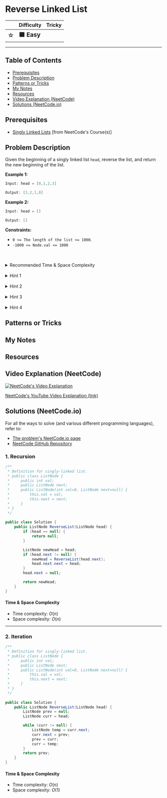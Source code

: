 # Reverse Linked List

|   | Difficulty | Tricky |
|---|------------|--------|
| <big>☆<big> | <big>**🟩 Easy**</big> | <big></big> |


---

## Table of Contents

- [Prerequisites](#prerequisites)
- [Problem Description](#problem-description)
- [Patterns or Tricks](#patterns-or-tricks)
- [My Notes](#my-notes)
- [Resources](#resources)
- [Video Explanation (NeetCode)](#video-explanation-neetcode)
- [Solutions (NeetCode.io)](#solutions-neetcodeio)
    


## Prerequisites
- [Singly Linked Lists](https://neetcode.io/courses/dsa-for-beginners/5) [from NeetCode's Course(s)]


## Problem Description
Given the beginning of a singly linked list `head`, reverse the list, and return the new beginning of the list.

**Example 1:**

```java
Input: head = [0,1,2,3]

Output: [3,2,1,0]
```

**Example 2:**

```java
Input: head = []

Output: []
```

**Constraints:**
* `0 <= The length of the list <= 1000`.
* `-1000 <= Node.val <= 1000`

<br>
<br>
<details class="hint-accordion">  
    <summary>Recommended Time & Space Complexity</summary>
    <p>
    You should aim for a solution with <code>O(n)</code> time and <code>O(1)</code> space, where <code>n</code> is the length of the given list.
    </p>
</details>

<br>
<details class="hint-accordion">  
    <summary>Hint 1</summary>
    <p>
    A brute force solution would be to store the node values of the linked list into an array, then reverse the array, convert it back into a linked list, and return the new linked list's head. This would be an <code>O(n)</code> time solution but uses extra space. Can you think of a better way? Maybe there is an approach to reverse a linked list in place.
    </p>
</details>

<br>
<details class="hint-accordion">  
    <summary>Hint 2</summary>
    <p>
    As you can see, the head of the linked list becomes the tail after we reverse it. Can you think of an approach to change the references of the node pointers? Perhaps reversing a simple two-node list might help clarify the process.
    </p>
</details>

<br>
<details class="hint-accordion">  
    <summary>Hint 3</summary>
    <p>
    For example, consider a list <code>[2, 3]</code>, where <code>2</code> is the head of the list and <code>3</code> is the tail. When we reverse it, <code>3</code> becomes the new head, and its next pointer will point to <code>2</code>. Then, <code>2</code>'s next pointer will point to <code>null</code>. Can you figure out how to apply this approach to reverse a linked list of length <code>n</code> by iterating through it?
    </p>
</details>

<br>
<details class="hint-accordion">  
    <summary>Hint 4</summary>
    <p>
    We can reverse the linked list in place by reversing the pointers between two nodes while keeping track of the next node's address. Before changing the next pointer of the current node, we must store the next node to ensure we don't lose the rest of the list during the reversal. This way, we can safely update the links between the previous and current nodes.
    </p>
</details>

## Patterns or Tricks
<!-- This section is for any patterns or tricks noticed/spotted when solving the question which we can use as an indication of using the same approach(es) used here when facing another problems somewhat like this. -->

## My Notes


## Resources


## Video Explanation (NeetCode)
[![NeetCode's Video Explanation](https://img.youtube.com/vi/G0_I-ZF0S38/0.jpg)](https://www.youtube.com/watch?v=G0_I-ZF0S38)

[NeetCode's YouTube Video Explanation (link)](https://www.youtube.com/watch?v=G0_I-ZF0S38)


## Solutions (NeetCode.io)
For all the ways to solve (and various different programming languages), refer to:
- [The problem's NeetCode.io page](https://neetcode.io/problems/reverse-a-linked-list)
- [NeetCode GitHub Repository](https://github.com/neetcode-gh/leetcode)

### 1. Recursion






```csharp
/**
 * Definition for singly-linked list.
 * public class ListNode {
 *     public int val;
 *     public ListNode next;
 *     public ListNode(int val=0, ListNode next=null) {
 *         this.val = val;
 *         this.next = next;
 *     }
 * }
 */
 
public class Solution {
    public ListNode ReverseList(ListNode head) {
        if (head == null) {
            return null;
        }

        ListNode newHead = head;
        if (head.next != null) {
            newHead = ReverseList(head.next);
            head.next.next = head;
        }
        head.next = null;

        return newHead;
    }
}
```




#### Time & Space Complexity

* Time complexity: $O(n)$
* Space complexity: $O(n)$

---

### 2. Iteration






```csharp
/**
 * Definition for singly-linked list.
 * public class ListNode {
 *     public int val;
 *     public ListNode next;
 *     public ListNode(int val=0, ListNode next=null) {
 *         this.val = val;
 *         this.next = next;
 *     }
 * }
 */
 
public class Solution {
    public ListNode ReverseList(ListNode head) {
        ListNode prev = null;
        ListNode curr = head;

        while (curr != null) {
            ListNode temp = curr.next;
            curr.next = prev;
            prev = curr;
            curr = temp;
        }
        return prev;
    }
}
```




#### Time & Space Complexity

* Time complexity: $O(n)$
* Space complexity: $O(1)$
